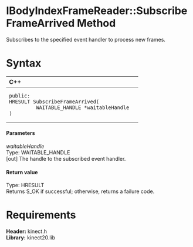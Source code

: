 IBodyIndexFrameReader::SubscribeFrameArrived Method  
===================================================  

Subscribes to the specified event handler to process new frames. <span id="syntaxSection"></span>

Syntax  
======  

<table>
<colgroup>
<col width="100%" />
</colgroup>
<thead>
<tr class="header">
<th align="left">C++</th>
</tr>
</thead>
<tbody>
<tr class="odd">
<td align="left"><pre><code>public:  
HRESULT SubscribeFrameArrived(  
         WAITABLE_HANDLE *waitableHandle  
)</code></pre></td>
</tr>
</tbody>
</table>

<span id="ID4EG"></span>
#### Parameters  

*waitableHandle*    
Type: WAITABLE\_HANDLE  
[out] The handle to the subscribed event handler.  

<span id="ID4EP"></span>
#### Return value  

Type: HRESULT  
Returns S\_OK if successful; otherwise, returns a failure code.  

<span id="requirements"></span>

Requirements  
============  

**Header:** kinect.h  
**Library:** kinect20.lib  



<!--Please do not edit the data in the comment block below.-->
<!--
TOCTitle : SubscribeFrameArrived Method
RLTitle : IBodyIndexFrameReader::SubscribeFrameArrived Method
KeywordK : SubscribeFrameArrived method
KeywordK : IBodyIndexFrameReader::SubscribeFrameArrived method
KeywordF : IBodyIndexFrameReader::SubscribeFrameArrived
KeywordF : SubscribeFrameArrived
KeywordF : Microsoft.Kinect.kinect.IBodyIndexFrameReader.SubscribeFrameArrived(WAITABLE_HANDLE@)
KeywordA : M:Microsoft.Kinect.kinect.IBodyIndexFrameReader.SubscribeFrameArrived(WAITABLE_HANDLE@)
AssetID : M:Microsoft.Kinect.kinect.IBodyIndexFrameReader.SubscribeFrameArrived(WAITABLE_HANDLE@)
Locale : en-us
CommunityContent : 1
APIType : Managed
APILocation : 
APIName : Microsoft.Kinect.kinect.IBodyIndexFrameReader::SubscribeFrameArrived
TargetOS : Windows
TopicType : kbSyntax
DevLang : C++
DocSet : K4Wv2
ProjType : K4Wv2Proj
Technology : Kinect for Windows
Product : Kinect for Windows SDK v2
productversion : 20
-->
